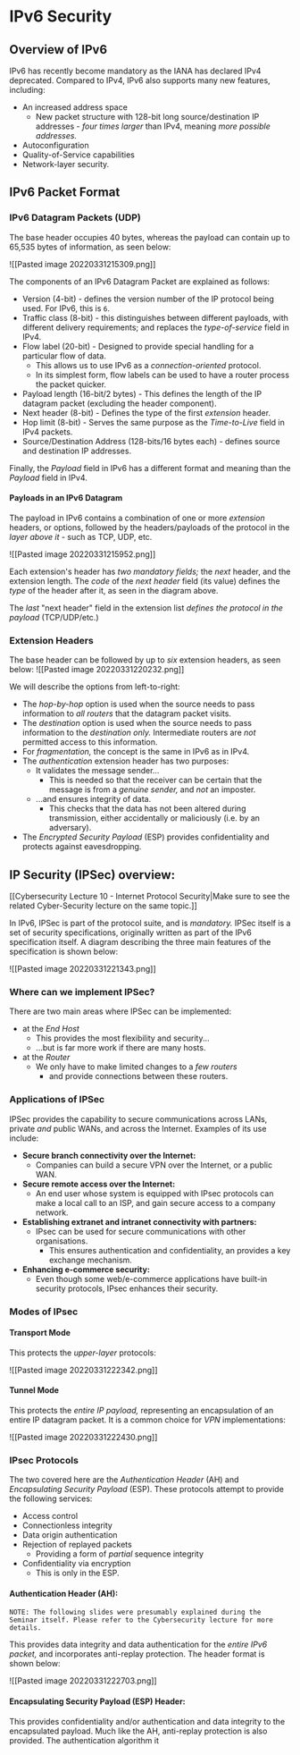 # IPv6 Security
## Overview of IPv6
IPv6 has recently become mandatory as the IANA has declared IPv4 deprecated. Compared to IPv4, IPv6 also supports many new features, including:
- An increased address space
	- New packet structure with 128-bit long source/destination IP addresses - *four times larger* than IPv4, meaning *more possible addresses.*
- Autoconfiguration
- Quality-of-Service capabilities
- Network-layer security.

## IPv6 Packet Format
### IPv6 Datagram Packets (UDP)
The base header occupies 40 bytes, whereas the payload can contain up to 65,535 bytes of information, as  seen below:

![[Pasted image 20220331215309.png]]

The components of an IPv6 Datagram Packet are explained as follows:
- Version (4-bit) - defines the version number of the IP protocol being used. For IPv6, this is `6`.
- Traffic class (8-bit) - this distinguishes between different payloads, with different delivery requirements; and replaces the *type-of-service* field in IPv4.
- Flow label (20-bit) - Designed to provide special handling for a particular flow of data. 
	- This allows us to use IPv6 as a *connection-oriented* protocol.
	- In its simplest form, flow labels can be used to have a router process the packet quicker.
- Payload length (16-bit/2 bytes) - This defines the length of the IP datagram packet (excluding the header component).
- Next header (8-bit) - Defines the type of the first *extension* header.
- Hop limit (8-bit) - Serves the same purpose as the *Time-to-Live* field in IPv4 packets.
- Source/Destination Address (128-bits/16 bytes each) - defines source and destination IP addresses.

Finally, the *Payload* field in IPv6 has a different format and meaning than the *Payload* field in IPv4.

#### Payloads in an IPv6 Datagram
The payload in IPv6 contains a combination of one or more *extension* headers, or options, followed by the headers/payloads of the protocol in the *layer above it* - such as TCP, UDP, etc.

![[Pasted image 20220331215952.png]]

Each extension's header has *two mandatory fields;* the *next* header, and the extension length. The *code* of the *next header* field (its value) defines the *type* of the header after it, as seen in the diagram above.

The *last* "next header" field in the extension list *defines the protocol in the payload* (TCP/UDP/etc.)

### Extension Headers
The base header can be followed by up to *six* extension headers, as seen below:
![[Pasted image 20220331220232.png]]

We will describe the options from left-to-right:
- The *hop-by-hop* option is used when the source needs to pass information to *all routers* that the datagram packet visits.
- The *destination* option is used when the source needs to pass information to the *destination only.*  Intermediate routers are *not* permitted access to this information.
- For *fragmentation,* the concept is the same in IPv6 as in IPv4.
- The *authentication* extension header has two purposes:
	- It validates the message sender...
		- This is needed so that the receiver can be certain that the message is from a *genuine sender,* and *not* an imposter.
	- ...and ensures integrity of data.
		- This checks that the data has not been altered during transmission, either accidentally or maliciously (i.e. by an adversary).
- The *Encrypted Security Payload* (ESP) provides confidentiality and protects against eavesdropping.

## IP Security (IPSec) overview:
[[Cybersecurity Lecture 10 - Internet Protocol Security|Make sure to see the related Cyber-Security lecture on the same topic.]]

In IPv6, IPSec is part of the protocol suite, and is *mandatory.* IPSec itself is a set of security specifications, originally written as part of the IPv6 specification itself. A diagram describing the three main features of the specification is shown below:

![[Pasted image 20220331221343.png]]

### Where can we implement IPSec?
There are two main areas where IPSec can be implemented:
- at the *End Host*
	- This provides the most flexibility and security...
	- ...but is far more work if there are many hosts.
- at the *Router*
	- We only have to make limited changes to a *few routers*
		- and provide connections between these routers.

### Applications of IPSec
IPSec provides the capability to secure communications across LANs, private *and* public WANs, and across the Internet. Examples of its use include:

- **Secure branch connectivity over the Internet:**
	- Companies can build a secure VPN over the Internet, or a public WAN.
- **Secure remote access over the Internet:**
	- An end user whose system is equipped with IPsec protocols can make a local call to an ISP, and gain secure access to a company network.
- **Establishing extranet and intranet connectivity with partners:**
	- IPsec can be used for secure communications with other organisations.
		- This ensures authentication and confidentiality, an provides a key exchange mechanism.
- **Enhancing e-commerce security:**
	- Even though some web/e-commerce applications have built-in security protocols, IPsec enhances their security.

### Modes of IPsec
#### Transport Mode
This protects the *upper-layer* protocols:

![[Pasted image 20220331222342.png]]

#### Tunnel Mode
This protects the *entire IP payload,* representing an encapsulation of an entire IP datagram packet. It is a common choice for *VPN* implementations:

![[Pasted image 20220331222430.png]]

### IPsec Protocols
The two covered here are the *Authentication Header* (AH) and *Encapsulating Security Payload* (ESP). These protocols attempt to provide the following services:

- Access control
- Connectionless integrity
- Data origin authentication
- Rejection of replayed packets
	- Providing a form of *partial* sequence integrity
- Confidentiality via encryption
	- This is only in the ESP.

#### Authentication Header (AH):
`NOTE: The following slides were presumably explained during the Seminar itself. Please refer to the Cybersecurity lecture for more details.`

This provides data integrity and data authentication for the *entire IPv6 packet,* and incorporates anti-replay protection. The header format is shown below:

![[Pasted image 20220331222703.png]]

#### Encapsulating Security Payload (ESP) Header:
This provides confidentiality and/or authentication and data integrity to the encapsulated payload. Much like the AH, anti-replay protection is also provided. The authentication algorithm it